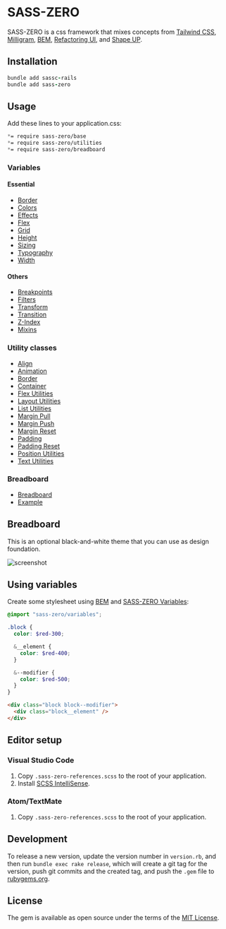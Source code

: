 # SASS-ZERO

SASS-ZERO is a css framework that mixes concepts from [Tailwind CSS](https://tailwindcss.com), [Milligram](https://milligram.io), [BEM](http://getbem.com/naming), [Refactoring UI](https://refactoringui.com/book), and [Shape UP](https://basecamp.com/shapeup).

## Installation

```ruby
bundle add sassc-rails
bundle add sass-zero
```

## Usage

Add these lines to your application.css:

```css
*= require sass-zero/base
*= require sass-zero/utilities
*= require sass-zero/breadboard
```

### Variables

#### Essential

- [Border](https://github.com/lazaronixon/sass-zero/blob/master/app/assets/stylesheets/sass-zero/variables/_border.scss)
- [Colors](https://github.com/lazaronixon/sass-zero/blob/master/app/assets/stylesheets/sass-zero/variables/_colors.scss)
- [Effects](https://github.com/lazaronixon/sass-zero/blob/master/app/assets/stylesheets/sass-zero/variables/_effects.scss)
- [Flex](https://github.com/lazaronixon/sass-zero/blob/master/app/assets/stylesheets/sass-zero/variables/_flex.scss)
- [Grid](https://github.com/lazaronixon/sass-zero/blob/master/app/assets/stylesheets/sass-zero/variables/_grid.scss)
- [Height](https://github.com/lazaronixon/sass-zero/blob/master/app/assets/stylesheets/sass-zero/variables/_height.scss)
- [Sizing](https://github.com/lazaronixon/sass-zero/blob/master/app/assets/stylesheets/sass-zero/variables/_sizing.scss)
- [Typography](https://github.com/lazaronixon/sass-zero/blob/master/app/assets/stylesheets/sass-zero/variables/_typography.scss)
- [Width](https://github.com/lazaronixon/sass-zero/blob/master/app/assets/stylesheets/sass-zero/variables/_width.scss)

#### Others

- [Breakpoints](https://github.com/lazaronixon/sass-zero/blob/master/app/assets/stylesheets/sass-zero/variables/_breakpoints.scss)
- [Filters](https://github.com/lazaronixon/sass-zero/blob/master/app/assets/stylesheets/sass-zero/variables/_filters.scss)
- [Transform](https://github.com/lazaronixon/sass-zero/blob/master/app/assets/stylesheets/sass-zero/variables/_transform.scss)
- [Transition](https://github.com/lazaronixon/sass-zero/blob/master/app/assets/stylesheets/sass-zero/variables/_transition.scss)
- [Z-Index](https://github.com/lazaronixon/sass-zero/blob/master/app/assets/stylesheets/sass-zero/variables/_zindex.scss)
- [Mixins](https://github.com/lazaronixon/sass-zero/blob/master/app/assets/stylesheets/sass-zero/_mixins.scss)

### Utility classes

- [Align](https://github.com/lazaronixon/sass-zero/blob/master/app/assets/stylesheets/sass-zero/utilities/_align.scss)
- [Animation](https://github.com/lazaronixon/sass-zero/blob/master/app/assets/stylesheets/sass-zero/utilities/_animation.scss)
- [Border](https://github.com/lazaronixon/sass-zero/blob/master/app/assets/stylesheets/sass-zero/utilities/_border.scss)
- [Container](https://github.com/lazaronixon/sass-zero/blob/master/app/assets/stylesheets/sass-zero/utilities/_container.scss)
- [Flex Utilities](https://github.com/lazaronixon/sass-zero/blob/master/app/assets/stylesheets/sass-zero/utilities/_flex.scss)
- [Layout Utilities](https://github.com/lazaronixon/sass-zero/blob/master/app/assets/stylesheets/sass-zero/utilities/_layout.scss)
- [List Utilities](https://github.com/lazaronixon/sass-zero/blob/master/app/assets/stylesheets/sass-zero/utilities/_list.scss)
- [Margin Pull](https://github.com/lazaronixon/sass-zero/blob/master/app/assets/stylesheets/sass-zero/utilities/_pull.scss)
- [Margin Push](https://github.com/lazaronixon/sass-zero/blob/master/app/assets/stylesheets/sass-zero/utilities/_push.scss)
- [Margin Reset](https://github.com/lazaronixon/sass-zero/blob/master/app/assets/stylesheets/sass-zero/utilities/_flush.scss)
- [Padding](https://github.com/lazaronixon/sass-zero/blob/master/app/assets/stylesheets/sass-zero/utilities/_pad.scss)
- [Padding Reset](https://github.com/lazaronixon/sass-zero/blob/master/app/assets/stylesheets/sass-zero/utilities/_unpad.scss)
- [Position Utilities](https://github.com/lazaronixon/sass-zero/blob/master/app/assets/stylesheets/sass-zero/utilities/_position.scss)
- [Text Utilities](https://github.com/lazaronixon/sass-zero/blob/master/app/assets/stylesheets/sass-zero/utilities/_text.scss)

### Breadboard

- [Breadboard](https://github.com/lazaronixon/sass-zero/blob/master/app/assets/stylesheets/sass-zero/breadboard.scss)
- [Example](https://github.com/lazaronixon/sass-zero/blob/master/example.html)

## Breadboard

This is an optional black-and-white theme that you can use as design foundation.

![screenshot](https://nixo-etc.s3-sa-east-1.amazonaws.com/sass-zero-screenshot-3.png)

## Using variables

Create some stylesheet using [BEM](http://getbem.com/naming) and [SASS-ZERO Variables](https://github.com/lazaronixon/sass-zero/blob/master/vendor/assets/stylesheets/sass-zero/variables.scss):

```scss
@import "sass-zero/variables";

.block {
  color: $red-300;

  &__element {
    color: $red-400;
  }

  &--modifier {
    color: $red-500;
  }
}
```

```html
<div class="block block--modifier">
  <div class="block__element" />
</div>
```

## Editor setup

### Visual Studio Code

1. Copy `.sass-zero-references.scss` to the root of your application.
2. Install [SCSS IntelliSense](https://marketplace.visualstudio.com/items?itemName=mrmlnc.vscode-scss).

### Atom/TextMate

1. Copy `.sass-zero-references.scss` to the root of your application.

## Development

To release a new version, update the version number in `version.rb`, and then run `bundle exec rake release`, which will create a git tag for the version, push git commits and the created tag, and push the `.gem` file to [rubygems.org](https://rubygems.org).

## License

The gem is available as open source under the terms of the [MIT License](https://opensource.org/licenses/MIT).
